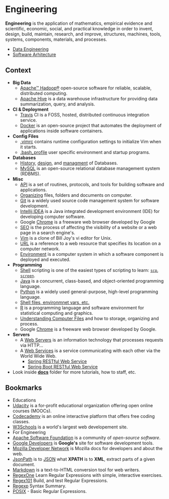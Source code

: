 # Engineering

**Engineering** is the application of mathematics, empirical evidence and scientific, economic, social, and practical knowledge in order to invent, design, build, maintain, research, and improve, structures, machines, tools, systems, components, materials, and processes.

- [Data Engineering](/docs/data-engineering.md)
- [Software Arhitecture](/docs/software-arhitecture.md)

## Context

- **Big Data**
  - [Apache™ Hadoop®](/docs/big-data/hadoop.md) open-source software for reliable, scalable, distributed computing.
  - [Apache Hive](/docs/big-data/hive.md) is a data warehouse infrastructure for providing data summarization, query, and analysis.
- **CI & Deployment**
  - [Travis](/docs/ci/travis.md) CI is a FOSS, hosted, distributed continuous integration service.
  - [Docker](/docs/ci/docker.md) is an open-source project that automates the deployment of applications inside software containers.
- **Config Files**
  - [.vimrc](/docs/config-files/.vimrc) contains runtime configuration settings to initialize Vim when it starts.
  - [.bash_profile](/src/main/bash/.bash_profile) user specific environment and startup programs.
- **Databases**
  - [History](/docs/databases/database-history.md), [design](/docs/databases/database-design-managment.md), and [managment](/docs/databases/database-design-managment.md) of Databases.
  - [MySQL](/docs/databases/mysql.md) is an open-source relational database management system (RDBMS).
- **Misc**
  - [API](/docs/misc/api.md) is a set of routines, protocols, and tools for building software and applications.
  - [Organizing](/docs/misc/organizing.md) files, folders and documents on computer.
  - [Git](docs/misc/git.md) is a widely used source code management system for software development.
  - [Intellij IDEA](docs/misc/intellij-idea.md) is a Java integrated development environment (IDE) for developing computer software.
  - Google [Chrome](docs/misc/chrome.md) is a freeware web browser developed by Google
  - [SEO](docs/misc/seo.md) is the process of affecting the visibility of a website or a web page in a search engine's.
  - [Vim](/docs/misc/vim.md) is a clone of Bill Joy's vi editor for Unix.
  - [URL](/docs/misc/url.md) is a reference to a web resource that specifies its location on a computer network.
  - [Environment](/docs/misc/environments.md) is a computer system in which a software component is deployed and executed.
- **Programming**
  - [Shell](/docs/programming/shell.md) scripting is one of the easiest types of scripting to learn: [`scp`](/docs/programming/shell.md#scp), [`screen`](/docs/programming/shell.md#screen).
  - [Java](/docs/programming/java.md) is a concurrent, class-based, and object-oriented programming language.
  - [Python](/docs/programming/python.md) is a widely used general-purpose, high-level programming language.
  - [Shell files, environmnet vars, etc.](/docs/programming/shell.md)
  - [R](/docs/programming/r.md) is a programming language and software environment for statistical computing and graphics.
  - [Understanding Computer Files](/docs/misc/organizing.md) and how to storage, organizing and process.
  - Google [Chrome](/docs/misc/chrome.md) is a freeware web browser developed by Google.
- **Servers**
  - A [Web Servers](/docs/web/servers.md) is an information technology that processes requests via HTTP...
  - A [Web Services](/docs/web/services.md) is a service communicating with each other via the World Wide Web.
    - [Spring RESTful Web Service](https://github.com/vsamov/spring-skeleton)
    - [Spring Boot RESTful Web Service](https://github.com/vsamov/spring-boot-skeleton)
- Look inside [**docs**](/docs) folder for more tutorials, how to staff, etc.

## Bookmarks

- Educations
 - [Udacity](https://www.udacity.com/) is a for-profit educational organization offering open online courses (MOOCs).
 - [Codecademy](https://www.codecademy.com/) is an online interactive platform that offers free coding classes.
 - [W3Schools](http://www.w3schools.com/) is a world's largest web developement site.
- For Engineering
 - [Apache Software Foundation](http://www.apache.org/) is a community of *open-source software*.
 - [Google Developers](https://developers.google.com/) is **Google's** site for software development tools.
 - [Mozilla Developer Network](https://developer.mozilla.org) is Mozilla docs for developers and about the web.
 - [JsonPath](https://code.google.com/p/json-path/) is to [JSON](http://www.json.org/) what **XPATH** is to **XML**, extract parts of a given document.
 - [Markdown](http://daringfireball.net/projects/markdown/) is a text-to-HTML conversion tool for web writers.
 - [RegexOne](http://regexone.com/) Learn Regular Expressions with simple, interactive exercises.
 - [Regex101](https://regex101.com/) Build, and test Regular Expressions.
 - [Regexp](http://webcache.googleusercontent.com/search?q=cache%3ahttp://www.greenend.org.uk/rjk/2002/06/regexp.html)  Syntax Summary.
 - [POSIX](https://en.wikibooks.org/wiki/Regular_Expressions/POSIX_Basic_Regular_Expressions) - Basic Regular Expressions.
